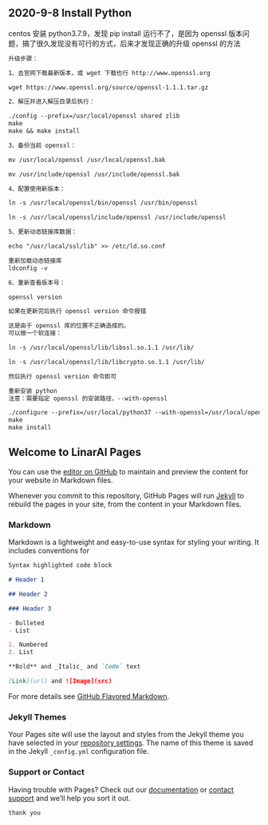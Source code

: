 ## 2020-9-8 Install Python

centos 安装 python3.7.9，发现 pip install 运行不了，是因为 openssl 版本问题，搞了很久发现没有可行的方式，后来才发现正确的升级 openssl 的方法

```markdown
升级步骤：

1、去官网下载最新版本，或 wget 下载也行 http://www.openssl.org

wget https://www.openssl.org/source/openssl-1.1.1.tar.gz

2、解压并进入解压目录后执行：

./config --prefix=/usr/local/openssl shared zlib
make
make && make install

3、备份当前 openssl：

mv /usr/local/openssl /usr/local/openssl.bak

mv /usr/include/openssl /usr/include/openssl.bak

4、配置使用新版本：

ln -s /usr/local/openssl/bin/openssl /usr/bin/openssl

ln -s /usr/local/openssl/include/openssl /usr/include/openssl

5、更新动态链接库数据：

echo "/usr/local/ssl/lib" >> /etc/ld.so.conf

重新加载动态链接库
ldconfig -v

6、重新查看版本号：

openssl version

如果在更新完后执行 openssl version 命令报错

这是由于 openssl 库的位置不正确造成的。
可以做一个软连接：

ln -s /usr/local/openssl/lib/libssl.so.1.1 /usr/lib/

ln -s /usr/local/openssl/lib/libcrypto.so.1.1 /usr/lib/

然后执行 openssl version 命令即可

重新安装 python
注意：需要指定 openssl 的安装路径，--with-openssl

./configure --prefix=/usr/local/python37 --with-openssl=/usr/local/openssl
make
make install
```

## Welcome to LinarAI Pages

You can use the [editor on GitHub](https://github.com/LinarAI/LinarAI.github.io/edit/master/index.md) to maintain and preview the content for your website in Markdown files.

Whenever you commit to this repository, GitHub Pages will run [Jekyll](https://jekyllrb.com/) to rebuild the pages in your site, from the content in your Markdown files.

### Markdown

Markdown is a lightweight and easy-to-use syntax for styling your writing. It includes conventions for

```markdown
Syntax highlighted code block

# Header 1

## Header 2

### Header 3

- Bulleted
- List

1. Numbered
2. List

**Bold** and _Italic_ and `Code` text

[Link](url) and ![Image](src)
```

For more details see [GitHub Flavored Markdown](https://guides.github.com/features/mastering-markdown/).

### Jekyll Themes

Your Pages site will use the layout and styles from the Jekyll theme you have selected in your [repository settings](https://github.com/LinarAI/LinarAI.github.io/settings). The name of this theme is saved in the Jekyll `_config.yml` configuration file.

### Support or Contact

Having trouble with Pages? Check out our [documentation](https://help.github.com/categories/github-pages-basics/) or [contact support](https://github.com/contact) and we’ll help you sort it out.

```
thank you

```
